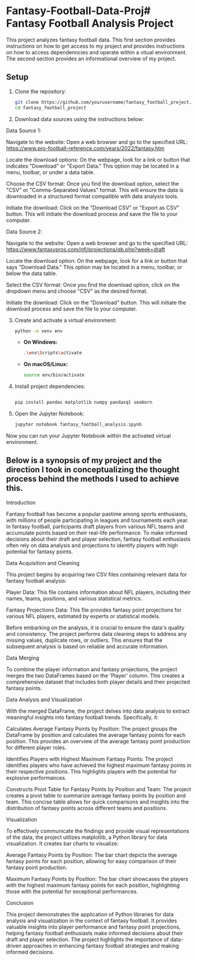 # Fantasy-Football-Data-Proj# Fantasy Football Analysis Project

This project analyzes fantasy football data. This first section provides instructions on how to get
access to my project and provides instructions on how to access dependenncies and operate within
a vitual environment. The second section provides an informational overview of my project.

## Setup

1. Clone the repository:

    ```bash
    git clone https://github.com/yourusername/fantasy_football_project.git
    cd fantasy_football_project
    ```


2. Download data sources using the instructions below:

Data Source 1:

Navigate to the website: Open a web browser and go to the specified URL: https://www.pro-football-reference.com/years/2022/fantasy.htm

Locate the download options: On the webpage, look for a link or button that indicates "Download" or "Export Data." This option may be located in a menu, toolbar, or under a data table.

Choose the CSV format: Once you find the download option, select the "CSV" or "Comma-Separated Values" format. This will ensure the data is downloaded in a structured format compatible with data analysis tools.

Initiate the download: Click on the "Download CSV" or "Export as CSV" button. This will initiate the download process and save the file to your computer.


Data Source 2:

Navigate to the website: Open a web browser and go to the specified URL: https://www.fantasypros.com/nfl/projections/qb.php?week=draft

Locate the download option: On the webpage, look for a link or button that says "Download Data." This option may be located in a menu, toolbar, or below the data table.

Select the CSV format: Once you find the download option, click on the dropdown menu and choose "CSV" as the desired format.

Initiate the download: Click on the "Download" button. This will initiate the download process and save the file to your computer.



3. Create and activate a virtual environment:

    ```bash
    python -m venv env
    ```

    - **On Windows:**
        ```bash
        .\env\Scripts\activate
        ```

    - **On macOS/Linux:**
        ```bash
        source env/bin/activate
        ```

4. Install project dependencies:

    ```bash
    
    pip install pandas matplotlib numpy pandasql seaborn

    ```

5. Open the Jupyter Notebook:

    ```bash
    jupyter notebook fantasy_football_analysis.ipynb
    ```

Now you can run your Jupyter Notebook within the activated virtual environment.


## Below is a synopsis of my project and the direction I took in conceptualizing the thought process behind the methods I used to achieve this.

Introduction

Fantasy football has become a popular pastime among sports enthusiasts, with millions of people participating in leagues and tournaments each year. In fantasy football, participants draft players from various NFL teams and accumulate points based on their real-life performance. To make informed decisions about their draft and player selection, fantasy football enthusiasts often rely on data analysis and projections to identify players with high potential for fantasy points.

Data Acquisition and Cleaning

This project begins by acquiring two CSV files containing relevant data for fantasy football analysis:

Player Data: This file contains information about NFL players, including their names, teams, positions, and various statistical metrics.

Fantasy Projections Data: This file provides fantasy point projections for various NFL players, estimated by experts or statistical models.

Before embarking on the analysis, it is crucial to ensure the data's quality and consistency. The project performs data cleaning steps to address any missing values, duplicate rows, or outliers. This ensures that the subsequent analysis is based on reliable and accurate information.

Data Merging

To combine the player information and fantasy projections, the project merges the two DataFrames based on the 'Player' column. This creates a comprehensive dataset that includes both player details and their projected fantasy points.

Data Analysis and Visualization

With the merged DataFrame, the project delves into data analysis to extract meaningful insights into fantasy football trends. Specifically, it:

Calculates Average Fantasy Points by Position: The project groups the DataFrame by position and calculates the average fantasy points for each position. This provides an overview of the average fantasy point production for different player roles.

Identifies Players with Highest Maximum Fantasy Points: The project identifies players who have achieved the highest maximum fantasy points in their respective positions. This highlights players with the potential for explosive performances.

Constructs Pivot Table for Fantasy Points by Position and Team: The project creates a pivot table to summarize average fantasy points by position and team. This concise table allows for quick comparisons and insights into the distribution of fantasy points across different teams and positions.

Visualization

To effectively communicate the findings and provide visual representations of the data, the project utilizes matplotlib, a Python library for data visualization. It creates bar charts to visualize:

Average Fantasy Points by Position: The bar chart depicts the average fantasy points for each position, allowing for easy comparison of their fantasy point production.

Maximum Fantasy Points by Position: The bar chart showcases the players with the highest maximum fantasy points for each position, highlighting those with the potential for exceptional performances.

Conclusion

This project demonstrates the application of Python libraries for data analysis and visualization in the context of fantasy football. It provides valuable insights into player performance and fantasy point projections, helping fantasy football enthusiasts make informed decisions about their draft and player selection. The project highlights the importance of data-driven approaches in enhancing fantasy football strategies and making informed decisions.


